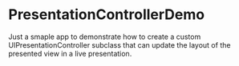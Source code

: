 # PresentationControllerDemo

Just a smaple app to demonstrate how to create a custom UIPresentationController subclass that can update the layout of the presented view in a live presentation.
